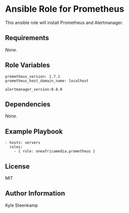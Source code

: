 
# Ansible Role for Prometheus

This ansible role will install Prometheus and Alertmanager.

## Requirements

_None._

## Role Variables

```
prometheus_version: 1.7.1
prometheus_host_domain_name: localhost
```

```
alertmanager_version:0.8.0
```

## Dependencies

_None._

## Example Playbook

```
- hosts: servers
  roles:
    - { role: oneafricamedia.prometheus }
```

## License

MIT

## Author Information

Kyle Steenkamp

